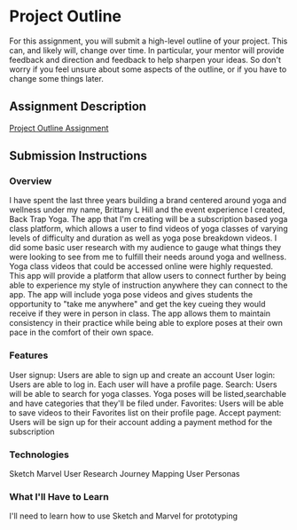 # Project Outline
For this assignment, you will submit a high-level outline of your project. This can, and likely will, change over time. In particular, your mentor will provide feedback and direction and feedback to help sharpen your ideas. So don't worry if you feel unsure about some aspects of the outline, or if you have to change some things later.

## Assignment Description
[Project Outline Assignment](https://education.launchcode.org/liftoff/assignments/project-outline/)

## Submission Instructions

### Overview
I have spent the last three years building a brand centered around yoga and wellness under my name, Brittany L Hill and the event experience I created, Back Trap Yoga. The app that I'm creating will be a subscription based yoga class platform, which allows a user to find videos of yoga classes of varying levels of difficulty and duration as well as yoga pose breakdown videos. I did some basic user research with my audience to gauge what things they were looking to see from me to fulfill their needs around yoga and wellness. Yoga class videos that could be accessed online were highly requested. This app will provide a platform that allow users to connect further by being able to experience my style of instruction anywhere they can connect to the app. The app will include yoga pose videos and gives students the opportunity to "take me anywhere" and get the key cueing they would receive if they were in person in class. The app allows them to maintain consistency in their practice while being able to explore poses at their own pace in the comfort of their own space.
### Features
User signup: Users are able to sign up and create an account
User login: Users are able to log in. Each user will have a profile page.
Search: Users will be able to search for yoga classes. Yoga poses will be listed,searchable and have categories that they'll be filed under.
Favorites: Users will be able to save videos to their Favorites list on their profile page.
Accept payment: Users will be sign up for their account adding a payment method for the subscription
### Technologies
Sketch
Marvel
User Research
Journey Mapping
User Personas
### What I'll Have to Learn
I'll need to learn how to use Sketch and Marvel for prototyping 
